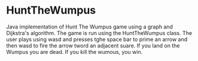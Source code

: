 # HuntTheWumpus
Java implementation of Hunt The Wumpus game using a graph and Dijkstra's algorithm. The game is run using the HuntTheWumpus class. 
The user plays using wasd and presses tghe space bar to prime an arrow and then wasd to fire the arrow tword an adjacent suare. 
If you land on the Wumpus you are dead. If you kill the wumous, you win.

